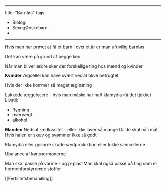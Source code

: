 
---
title: "Barnløs"
tags: 
- Biologi
- SexogØnskebørn
- 
---

Hvis man har prøvet at få et barn i over et år er man ufrivillig barnløs

Det kan være på grund af begge køn

Når man bliver ældre sker der forskellige ting hos mænd og kvinder

**Kvinder**
Ægceller kan have svært ved at blive befrugtet

Hvis der ikke kommer så meget ægløsning

Lukkede æggeledere - hvis man måske har haft klamydia (få det tjekket
Livstil: 
- Rygning
- overvægt
- alkohol

**Manden**
Nedsat sædkvalitet - eller ikke laver så mange
	Da de skal nå i mål
	Hvis halen er skæv og svømmer ikke så godt

Klamydia eller gonorré skade sædproduktion eller lukke sædcellerne

Ubalance af kønshormonerne

Man skal passe på varme - og p-plast
Man skal også passe på ting som er hormonforstyrrende stoffer

[[Fertilitetsbehandling]]